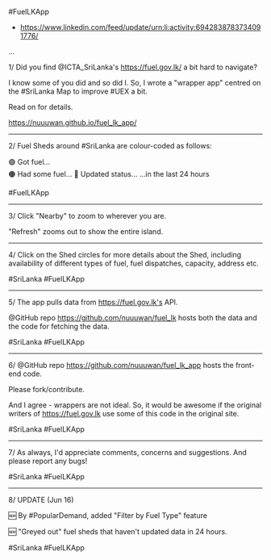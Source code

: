 #FuelLKApp

* https://www.linkedin.com/feed/update/urn:li:activity:6942838783734091776/

...

1/ Did you find @ICTA_SriLanka's https://fuel.gov.lk/ a bit hard to navigate?

I know some of you did and so did I.
So, I wrote a "wrapper app" centred on the #SriLanka Map to improve #UEX a bit.

Read on for details.

https://nuuuwan.github.io/fuel_lk_app/

---

2/ Fuel Sheds around #SriLanka are colour-coded as follows:

🟢 Got fuel...   
🟠 Had some fuel...
🔴 Updated status...
...in the last 24 hours

#FuelLKApp

---

3/ Click "Nearby" to zoom to wherever you are.

"Refresh" zooms out to show the entire island.

---

4/ Click on the Shed circles for more details about the Shed, including availability of different types of fuel, fuel dispatches, capacity, address etc.

#SriLanka #FuelLKApp

---

5/ The app pulls data from https://fuel.gov.lk's API.

@GitHub repo https://github.com/nuuuwan/fuel_lk
hosts both the data and the code for fetching the data.

#SriLanka #FuelLKApp

---


6/ @GitHub repo https://github.com/nuuuwan/fuel_lk_app hosts the front-end code.

Please fork/contribute.

And I agree - wrappers are not ideal. So, it would be  awesome if the original writers of https://fuel.gov.lk use some of this code in the original site.  

#SriLanka #FuelLKApp

---

7/ As always, I'd appreciate comments, concerns and suggestions. And please report any bugs!

#SriLanka #FuelLKApp


---

8/ UPDATE (Jun 16)

🆕  By #PopularDemand, added "Filter by Fuel Type" feature

🆕 "Greyed out" fuel sheds that haven't updated data in 24 hours.

#SriLanka #FuelLKApp
